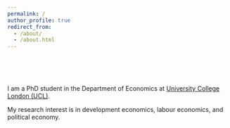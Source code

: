 ```yaml
---
permalink: /
author_profile: true
redirect_from: 
  - /about/
  - /about.html
---
```




<br />
<br />
<br />

I am a PhD student in the Department of Economics at [University College London (UCL)](https://www.ucl.ac.uk/economics/ucl-department-economics).

My research interest is in development economics, labour economics, and political economy. 


